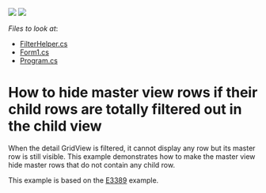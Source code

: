 <!-- default badges list -->
[![](https://img.shields.io/badge/Open_in_DevExpress_Support_Center-FF7200?style=flat-square&logo=DevExpress&logoColor=white)](https://supportcenter.devexpress.com/ticket/details/E3747)
[![](https://img.shields.io/badge/📖_How_to_use_DevExpress_Examples-e9f6fc?style=flat-square)](https://docs.devexpress.com/GeneralInformation/403183)
<!-- default badges end -->
<!-- default file list -->
*Files to look at*:

* [FilterHelper.cs](./CS/E3747CS/FilterHelper.cs)
* [Form1.cs](./CS/E3747CS/Form1.cs)
* [Program.cs](./CS/E3747CS/Program.cs)
<!-- default file list end -->
# How to hide master view rows if their child rows are totally filtered out in the child view


<p>When the detail GridView is filtered, it cannot display any row but its master row is still visible. This example demonstrates how to make the master view hide master rows that do not contain any child row.</p><p>This example is based on the <a href="https://www.devexpress.com/Support/Center/p/E3389">E3389</a> example.</p><br />


<br/>


